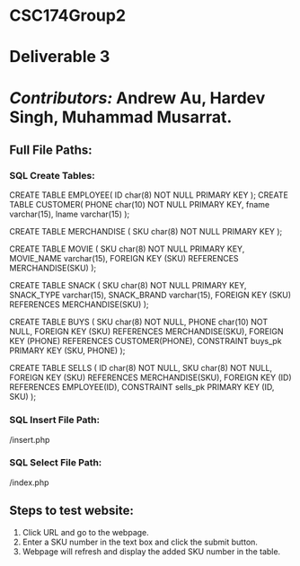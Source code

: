 # CSC174Group2

# Deliverable 3
# *Contributors:* Andrew Au, Hardev Singh, Muhammad Musarrat.

## Full File Paths:

  ### SQL Create Tables: 
  
CREATE TABLE EMPLOYEE(
    ID char(8) NOT NULL PRIMARY KEY
    );
CREATE TABLE CUSTOMER(
    PHONE char(10) NOT NULL PRIMARY KEY,
    fname varchar(15),
    lname varchar(15)
    );

CREATE TABLE MERCHANDISE (
    SKU char(8) NOT NULL PRIMARY KEY
    );

CREATE TABLE MOVIE (
    SKU char(8) NOT NULL PRIMARY KEY,
    MOVIE_NAME varchar(15),
    FOREIGN KEY (SKU) REFERENCES MERCHANDISE(SKU)
    );

CREATE TABLE SNACK (
    SKU char(8) NOT NULL PRIMARY KEY,
    SNACK_TYPE varchar(15),
    SNACK_BRAND varchar(15),
    FOREIGN KEY (SKU) REFERENCES MERCHANDISE(SKU)
    );

CREATE TABLE BUYS (
    SKU char(8) NOT NULL,
    PHONE char(10) NOT NULL,
    FOREIGN KEY (SKU) REFERENCES MERCHANDISE(SKU),
    FOREIGN KEY (PHONE) REFERENCES CUSTOMER(PHONE),
    CONSTRAINT buys_pk PRIMARY KEY (SKU, PHONE)
    );

CREATE TABLE SELLS (
    ID char(8) NOT NULL,
    SKU char(8) NOT NULL,
    FOREIGN KEY (SKU) REFERENCES MERCHANDISE(SKU),
    FOREIGN KEY (ID) REFERENCES EMPLOYEE(ID),
    CONSTRAINT sells_pk PRIMARY KEY (ID, SKU)
    );

  ### SQL Insert File Path: 
  
  /insert.php
  
  ### SQL Select File Path: 
  
  /index.php

## Steps to test website:

1. Click URL and go to the webpage.
2. Enter a SKU number in the text box and click the submit button.
3. Webpage will refresh and display the added SKU number in the table.



